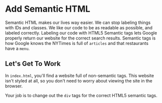 # Add Semantic HTML

Semantic HTML makes our lives way easier. We can stop labeling things with IDs and classes. We like our code to be as readable as possible, and labeled correctly. Labeling our code with HTML5 Semantic tags lets Google properly return our website for the correct search results. Semantic tags is how Google knows the NYTimes is full of `articles` and that restaurants have a `menu`.

## Let's Get To Work

In `index.html`, you'll find a website full of non-semantic tags. This website isn't styled at all, so you don't need to worry about viewing the site in the browser.

Your job is to change out the `div` tags for the correct HTML5 semantic tags.